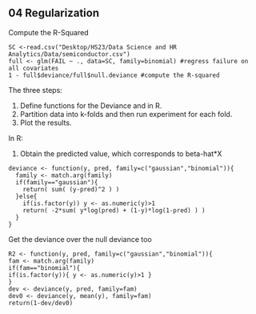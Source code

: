 ## 04 Regularization

Compute the R-Squared
```
SC <-read.csv("Desktop/HS23/Data Science and HR Analytics/Data/semiconductor.csv")
full <- glm(FAIL ~ ., data=SC, family=binomial) #regress failure on all covariates
1 - full$deviance/full$null.deviance #compute the R-squared

```

The three steps: 
1. Define functions for the Deviance and in R.
2. Partition data into k-folds and then run experiment for each fold.
3. Plot the results.

In R: 

1. Obtain the predicted value, which corresponds to beta-hat*X

```
deviance <- function(y, pred, family=c("gaussian","binomial")){
  family <- match.arg(family)
  if(family=="gaussian"){
    return( sum( (y-pred)^2 ) )
  }else{
    if(is.factor(y)) y <- as.numeric(y)>1
    return( -2*sum( y*log(pred) + (1-y)*log(1-pred) ) )
  }
}
```

Get the deviance over the null deviance too

```
R2 <- function(y, pred, family=c("gaussian","binomial")){
fam <- match.arg(family)
if(fam=="binomial"){
if(is.factor(y)){ y <- as.numeric(y)>1 }
}
dev <- deviance(y, pred, family=fam)
dev0 <- deviance(y, mean(y), family=fam)
return(1-dev/dev0)
```



















